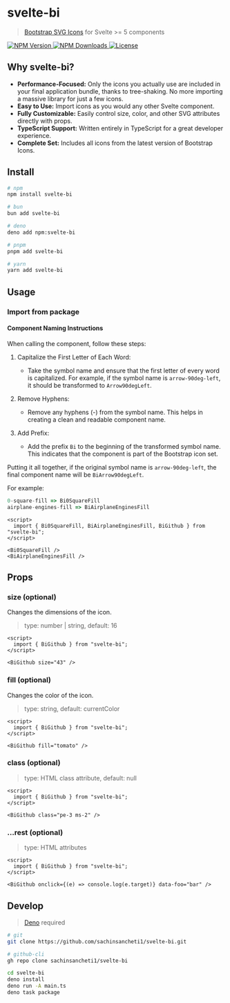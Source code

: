 # svelte-bi

> [Bootstrap SVG Icons](https://github.com/twbs/icons) for Svelte >= 5
> components

<a href="https://www.npmjs.com/package/svelte-bi">
    <img src="https://img.shields.io/npm/v/svelte-bi.svg" alt="NPM Version">
  </a>
  <a href="https://www.npmjs.com/package/svelte-bi">
    <img src="https://img.shields.io/npm/dt/svelte-bi.svg" alt="NPM Downloads">
  </a>
  <a href="https://github.com/sachinsancheti1/svelte-bi/blob/main/LICENSE">
    <img src="https://img.shields.io/npm/l/svelte-bi.svg" alt="License">
  </a>

## Why svelte-bi?

- **Performance-Focused:** Only the icons you actually use are included in your final application bundle, thanks to tree-shaking. No more importing a massive library for just a few icons.
- **Easy to Use:** Import icons as you would any other Svelte component.
- **Fully Customizable:** Easily control size, color, and other SVG attributes directly with props.
- **TypeScript Support:** Written entirely in TypeScript for a great developer experience.
- **Complete Set:** Includes all icons from the latest version of Bootstrap Icons.

## Install

```bash
# npm
npm install svelte-bi

# bun
bun add svelte-bi

# deno
deno add npm:svelte-bi

# pnpm
pnpm add svelte-bi

# yarn
yarn add svelte-bi
```

## Usage

### Import from package

#### Component Naming Instructions

When calling the component, follow these steps:

1. Capitalize the First Letter of Each Word:

   - Take the symbol name and ensure that the first letter of every word is capitalized. For example, if the symbol name is `arrow-90deg-left`, it should be transformed to `Arrow90degLeft`.

2. Remove Hyphens:

   - Remove any hyphens (-) from the symbol name. This helps in creating a clean and readable component name.

3. Add Prefix:

   - Add the prefix `Bi` to the beginning of the transformed symbol name. This indicates that the component is part of the Bootstrap icon set.

Putting it all together, if the original symbol name is `arrow-90deg-left`, the final component name will be `BiArrow90degLeft`.

For example:

```js
0-square-fill => Bi0SquareFill
airplane-engines-fill => BiAirplaneEnginesFill
```

```svelte
<script>
  import { Bi0SquareFill, BiAirplaneEnginesFill, BiGithub } from "svelte-bi";
</script>

<Bi0SquareFill />
<BiAirplaneEnginesFill />
```

## Props

### size (optional)

Changes the dimensions of the icon.

> type: number | string, default: 16

```svelte
<script>
  import { BiGithub } from "svelte-bi";
</script>

<BiGithub size="43" />
```

### fill (optional)

Changes the color of the icon.

> type: string, default: currentColor

```svelte
<script>
  import { BiGithub } from "svelte-bi";
</script>

<BiGithub fill="tomato" />
```

### class (optional)

> type: HTML class attribute, default: null

```svelte
<script>
  import { BiGithub } from "svelte-bi";
</script>

<BiGithub class="pe-3 ms-2" />
```

### ...rest (optional)

> type: HTML attributes

```svelte
<script>
  import { BiGithub } from "svelte-bi";
</script>

<BiGithub onclick={(e) => console.log(e.target)} data-foo="bar" />
```

## Develop

> [Deno](https://deno.com/) required

```bash
# git
git clone https://github.com/sachinsancheti1/svelte-bi.git

# github-cli
gh repo clone sachinsancheti1/svelte-bi

cd svelte-bi
deno install
deno run -A main.ts
deno task package
```
